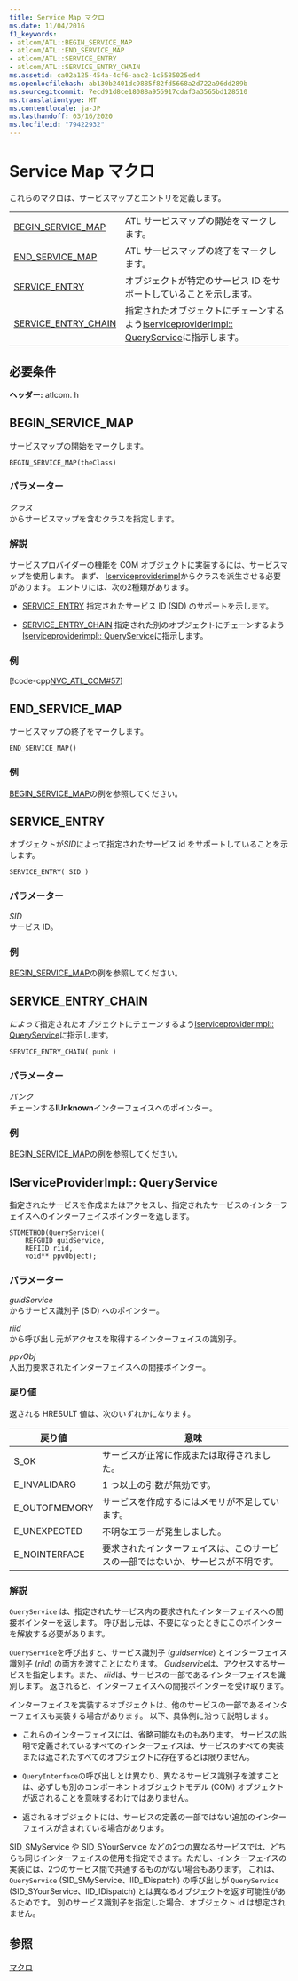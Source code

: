 ```yaml
---
title: Service Map マクロ
ms.date: 11/04/2016
f1_keywords:
- atlcom/ATL::BEGIN_SERVICE_MAP
- atlcom/ATL::END_SERVICE_MAP
- atlcom/ATL::SERVICE_ENTRY
- atlcom/ATL::SERVICE_ENTRY_CHAIN
ms.assetid: ca02a125-454a-4cf6-aac2-1c5585025ed4
ms.openlocfilehash: ab130b2401dc9885f82fd5668a2d722a96dd289b
ms.sourcegitcommit: 7ecd91d8ce18088a956917cdaf3a3565bd128510
ms.translationtype: MT
ms.contentlocale: ja-JP
ms.lasthandoff: 03/16/2020
ms.locfileid: "79422932"
---
```

# <a name="service-map-macros"></a>Service Map マクロ

これらのマクロは、サービスマップとエントリを定義します。

|||
|-|-|
|[BEGIN_SERVICE_MAP](#begin_service_map)|ATL サービスマップの開始をマークします。|
|[END_SERVICE_MAP](#end_service_map)|ATL サービスマップの終了をマークします。|
|[SERVICE_ENTRY](#service_entry)|オブジェクトが特定のサービス ID をサポートしていることを示します。|
|[SERVICE_ENTRY_CHAIN](#service_entry_chain)|指定されたオブジェクトにチェーンするよう[Iserviceproviderimpl:: QueryService](#queryservice)に指示します。|

## <a name="requirements"></a>必要条件

**ヘッダー:** atlcom. h

##  <a name="begin_service_map"></a>BEGIN_SERVICE_MAP

サービスマップの開始をマークします。

```
BEGIN_SERVICE_MAP(theClass)
```

### <a name="parameters"></a>パラメーター

*クラス*<br/>
からサービスマップを含むクラスを指定します。

### <a name="remarks"></a>解説

サービスプロバイダーの機能を COM オブジェクトに実装するには、サービスマップを使用します。 まず、 [Iserviceproviderimpl](../../atl/reference/iserviceproviderimpl-class.md)からクラスを派生させる必要があります。 エントリには、次の2種類があります。

- [SERVICE_ENTRY](#service_entry)  指定されたサービス ID (SID) のサポートを示します。

- [SERVICE_ENTRY_CHAIN](#service_entry_chain)  指定された別のオブジェクトにチェーンするよう[Iserviceproviderimpl:: QueryService](#queryservice)に指示します。

### <a name="example"></a>例

[!code-cpp[NVC_ATL_COM#57](../../atl/codesnippet/cpp/service-map-macros_1.h)]

##  <a name="end_service_map"></a>END_SERVICE_MAP

サービスマップの終了をマークします。

```
END_SERVICE_MAP()
```

### <a name="example"></a>例

[BEGIN_SERVICE_MAP](#begin_service_map)の例を参照してください。

##  <a name="service_entry"></a>SERVICE_ENTRY

オブジェクトが*SID*によって指定されたサービス id をサポートしていることを示します。

```
SERVICE_ENTRY( SID )
```

### <a name="parameters"></a>パラメーター

*SID*<br/>
サービス ID。

### <a name="example"></a>例

[BEGIN_SERVICE_MAP](#begin_service_map)の例を参照してください。

##  <a name="service_entry_chain"></a>SERVICE_ENTRY_CHAIN

*によって*指定されたオブジェクトにチェーンするよう[Iserviceproviderimpl:: QueryService](#queryservice)に指示します。

```
SERVICE_ENTRY_CHAIN( punk )
```

### <a name="parameters"></a>パラメーター

*パンク*<br/>
チェーンする**IUnknown**インターフェイスへのポインター。

### <a name="example"></a>例

[BEGIN_SERVICE_MAP](#begin_service_map)の例を参照してください。

##  <a name="queryservice"></a>IServiceProviderImpl:: QueryService

指定されたサービスを作成またはアクセスし、指定されたサービスのインターフェイスへのインターフェイスポインターを返します。

```
STDMETHOD(QueryService)(
    REFGUID guidService,
    REFIID riid,
    void** ppvObject);
```

### <a name="parameters"></a>パラメーター

*guidService*<br/>
からサービス識別子 (SID) へのポインター。

*riid*<br/>
から呼び出し元がアクセスを取得するインターフェイスの識別子。

*ppvObj*<br/>
入出力要求されたインターフェイスへの間接ポインター。

### <a name="return-value"></a>戻り値

返される HRESULT 値は、次のいずれかになります。

|戻り値|意味|
|------------------|-------------|
|S_OK|サービスが正常に作成または取得されました。|
|E_INVALIDARG|1 つ以上の引数が無効です。|
|E_OUTOFMEMORY|サービスを作成するにはメモリが不足しています。|
|E_UNEXPECTED|不明なエラーが発生しました。|
|E_NOINTERFACE|要求されたインターフェイスは、このサービスの一部ではないか、サービスが不明です。|

### <a name="remarks"></a>解説

`QueryService` は、指定されたサービス内の要求されたインターフェイスへの間接ポインターを返します。 呼び出し元は、不要になったときにこのポインターを解放する必要があります。

`QueryService`を呼び出すと、サービス識別子 (*guidservice*) とインターフェイス識別子 (*riid*) の両方を渡すことになります。 *Guidservice*は、アクセスするサービスを指定します。また、 *riid*は、サービスの一部であるインターフェイスを識別します。 返されると、インターフェイスへの間接ポインターを受け取ります。

インターフェイスを実装するオブジェクトは、他のサービスの一部であるインターフェイスも実装する場合があります。 以下、具体例に沿って説明します。

- これらのインターフェイスには、省略可能なものもあります。 サービスの説明で定義されているすべてのインターフェイスは、サービスのすべての実装または返されたすべてのオブジェクトに存在するとは限りません。

- `QueryInterface`の呼び出しとは異なり、異なるサービス識別子を渡すことは、必ずしも別のコンポーネントオブジェクトモデル (COM) オブジェクトが返されることを意味するわけではありません。

- 返されるオブジェクトには、サービスの定義の一部ではない追加のインターフェイスが含まれている場合があります。

SID_SMyService や SID_SYourService などの2つの異なるサービスでは、どちらも同じインターフェイスの使用を指定できます。ただし、インターフェイスの実装には、2つのサービス間で共通するものがない場合もあります。 これは、`QueryService` (SID_SMyService、IID_IDispatch) の呼び出しが `QueryService` (SID_SYourService、IID_IDispatch) とは異なるオブジェクトを返す可能性があるためです。 別のサービス識別子を指定した場合、オブジェクト id は想定されません。

## <a name="see-also"></a>参照

[マクロ](../../atl/reference/atl-macros.md)
